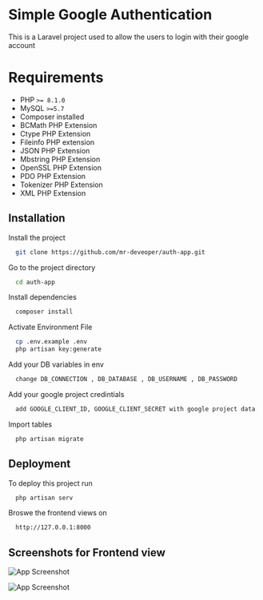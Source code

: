 
# Simple Google Authentication

This is a Laravel project used to allow the users to login with their google account

# Requirements

- PHP `>= 8.1.0`
- MySQL `>=5.7`
- Composer installed
- BCMath PHP Extension
- Ctype PHP Extension
- Fileinfo PHP extension
- JSON PHP Extension
- Mbstring PHP Extension
- OpenSSL PHP Extension
- PDO PHP Extension
- Tokenizer PHP Extension
- XML PHP Extension



## Installation

Install the project

```bash
  git clone https://github.com/mr-deveoper/auth-app.git
```

Go to the project directory

```bash
  cd auth-app
```

Install dependencies

```bash
  composer install
```

Activate Environment File

```bash
  cp .env.example .env
  php artisan key:generate
```

Add your DB variables in env

```bash
  change DB_CONNECTION , DB_DATABASE , DB_USERNAME , DB_PASSWORD 
```

Add your google project credintials

```bash
  add GOOGLE_CLIENT_ID, GOOGLE_CLIENT_SECRET with google project data
```

Import tables

```bash
  php artisan migrate 
```

## Deployment

To deploy this project run

```bash
  php artisan serv
```

Broswe the frontend views on

```bash
  http://127.0.0.1:8000
```

## Screenshots for Frontend view

![App Screenshot](https://i.ibb.co/wcDTj8w/image.png)

![App Screenshot](https://i.ibb.co/Cs94kJn/image.png)
